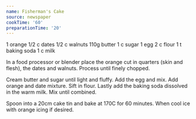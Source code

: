 ```yaml
---
name: Fisherman's Cake
source: newspaper
cookTime: '60'
preparationTime: '20'
---
```


1 orange
1/2 c dates
1/2 c walnuts
110g butter
1 c sugar
1 egg
2 c flour
1 t baking soda
1 c milk

In a food processor or blender place the orange cut in quarters (skin and flesh), the dates and walnuts.  Process until finely chopped.

Cream butter and sugar until light and fluffy.  Add the egg and mix.  Add orange and date mixture.  Sift in flour.  Lastly add the baking soda dissolved in the warm milk.  Mix until combined.

Spoon into a 20cm cake tin and bake at 170C for 60 minutes.  When cool ice with orange icing if desired.

